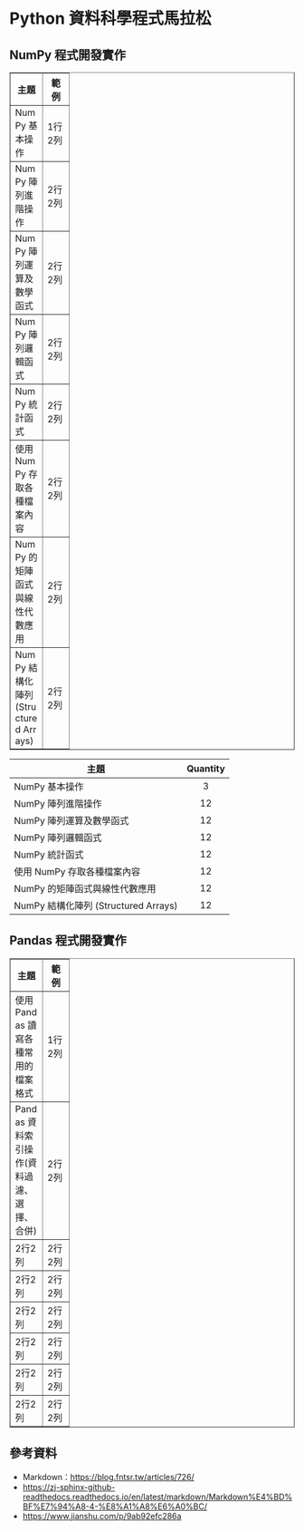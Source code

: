 # Python 資料科學程式馬拉松

## NumPy 程式開發實作
<table border="1" style="word-break:break-all; word-wrap:break-all;">
    <tr>
        <th width="40">主題</a>
        <th width="30">範例</a>
    </tr>
    <tr>
        <td class="AutoNewline">NumPy 基本操作</td>
        <td>1行2列</td>
    </tr>
    <tr>
        <td class="AutoNewline">NumPy 陣列進階操作</td>
        <td>2行2列</td>
    </tr>
    <tr>
        <td class="AutoNewline">NumPy 陣列運算及數學函式</td>
        <td>2行2列</td>
    </tr>
    <tr>
        <td class="AutoNewline">NumPy 陣列邏輯函式</td>
        <td>2行2列</td>
    </tr>
    <tr>
        <td class="AutoNewline">NumPy 統計函式</td>
        <td>2行2列</td>
    </tr>
    <tr>
        <td class="AutoNewline">使用 NumPy 存取各種檔案內容</td>
        <td>2行2列</td>
    </tr>
    <tr>
        <td class="AutoNewline">NumPy 的矩陣函式與線性代數應用</td>
        <td>2行2列</td>
    </tr>
    <tr>
        <td class="AutoNewline">NumPy 結構化陣列 (Structured Arrays)</td>
        <td>2行2列</td>
    </tr>
</table>

 主題                               | Quantity   |
------------------------------------|:----------:|
 NumPy 基本操作                      |3           |
 NumPy 陣列進階操作                   |12         |
 NumPy 陣列運算及數學函式             |12          |
 NumPy 陣列邏輯函式                   |12         |
 NumPy 統計函式                       |12         |
 使用 NumPy 存取各種檔案內容           |12         |
 NumPy 的矩陣函式與線性代數應用        |12         | 
 NumPy 結構化陣列 (Structured Arrays) |12         | 
 
## Pandas 程式開發實作
<table border="1" style="word-break:break-all; word-wrap:break-all;">
    <tr>
        <th width="40">主題</a>
        <th width="30">範例</a>
    </tr>
    <tr>
        <td class="AutoNewline">使用 Pandas 讀寫各種常用的檔案格式</td>
        <td>1行2列</td>
    </tr>
    <tr>
        <td class="AutoNewline">Pandas 資料索引操作(資料過濾、選擇、合併)</td>
        <td>2行2列</td>
    </tr>
    <tr>
        <td class="AutoNewline">2行2列</td>
        <td>2行2列</td>
    </tr>
    <tr>
        <td class="AutoNewline">2行2列</td>
        <td>2行2列</td>
    </tr>
    <tr>
        <td class="AutoNewline">2行2列</td>
        <td>2行2列</td>
    </tr>
    <tr>
        <td class="AutoNewline">2行2列</td>
        <td>2行2列</td>
    </tr>
    <tr>
        <td class="AutoNewline">2行2列</td>
        <td>2行2列</td>
    </tr>
    <tr>
        <td class="AutoNewline">2行2列</td>
        <td>2行2列</td>
    </tr>
</table>

## 參考資料
* Markdown：https://blog.fntsr.tw/articles/726/
* https://zj-sphinx-github-readthedocs.readthedocs.io/en/latest/markdown/Markdown%E4%BD%BF%E7%94%A8-4-%E8%A1%A8%E6%A0%BC/
* https://www.jianshu.com/p/9ab92efc286a
